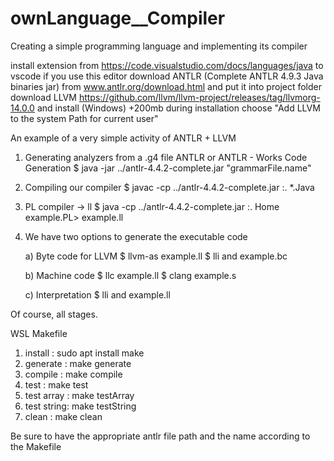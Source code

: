 # ownLanguage__Compiler
Creating a simple programming language and implementing its compiler

install extension from https://code.visualstudio.com/docs/languages/java to vscode if you use this editor
download ANTLR (Complete ANTLR 4.9.3 Java binaries jar) from www.antlr.org/download.html and put it into project folder
download LLVM https://github.com/llvm/llvm-project/releases/tag/llvmorg-14.0.0 and install (Windows) +200mb
	during installation choose "Add LLVM to the system Path for current user"

An example of a very simple activity of ANTLR + LLVM

1) Generating analyzers from a .g4 file
   ANTLR or ANTLR - Works Code Generation
$ java -jar ../antlr-4.4.2-complete.jar "grammarFile.name"

2) Compiling our compiler
$ javac -cp ../antlr-4.4.2-complete.jar :. *.Java

3) PL compiler -> ll
$ java -cp ../antlr-4.4.2-complete.jar :. Home example.PL> example.ll

4) We have two options to generate the executable code

   a) Byte code for LLVM
      $ llvm-as example.ll
      $ lli and example.bc

   b) Machine code
      $ llc example.ll
      $ clang example.s

   c) Interpretation
      $ lli and example.ll

Of course, all stages.

WSL Makefile
1. install    : sudo apt install make
2. generate   : make generate
3. compile    : make compile
4. test       : make test
5. test array : make testArray
6. test string: make testString
7. clean      : make clean

Be sure to have the appropriate antlr file path and the name according to the Makefile